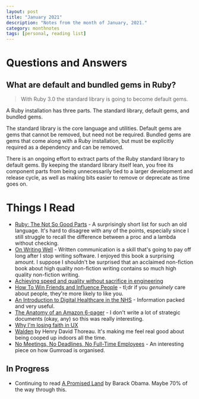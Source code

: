 ```yaml
---
layout: post
title: "January 2021"
description: "Notes from the month of January, 2021."
category: monthnotes
tags: [personal, reading list]
---
```


# Questions and Answers

## What are default and bundled gems in Ruby?
> With Ruby 3.0 the standard library is going to become default gems.

A Ruby installation has three parts. The standard library, default gems, and bundled gems.

The standard library is the core language and utilities. Default gems are gems that cannot be removed, but need not be required. Bundled gems are gems that come along with a Ruby installation, but must be explicitly required as a dependency and can be removed.

There is an ongoing effort to extract parts of the Ruby standard library to default gems. By keeping the standard library itself lean, you free its component parts from being unnecessarily tied to a larger development and release cycle, as well as making bits easier to remove or deprecate as time goes on.

# Things I Read

* [Ruby: The Not So Good Parts](https://www.chrismytton.com/ruby-the-not-so-good-parts/) - A surprisingly short list for such an old language. It's hard to disagree with any of the points, especially since I still struggle to recall the difference between a proc and a lambda without checking.
* [On Writing Well](https://www.goodreads.com/book/show/53343.On_Writing_Well) - Written communication is a skill that's going to pay off long after I stop writing software. I enjoyed this book a surprising amount. I suppose I shouldn't be surprised that an acclaimed non-fiction book about high quality non-fiction writing contains so much high quality non-fiction writing.
* [Achieving speed and quality without sacrifice in engineering](https://leaddev.com/technical-direction-strategy/achieving-speed-and-quality-without-sacrifice-engineering?utm_source=twitter&utm_medium=social&utm_content=reuben-sutton&utm_campaign=con-launchydarkly)
* [How To Win Friends and Influence People](https://www.goodreads.com/book/show/4865.How_to_Win_Friends_and_Influence_People) - tl;dr if you _genuinely_ care about people, they're more likely to like you.
* [An Introduction to Digital Healthcare in the NHS](https://www.amazon.co.uk/dp/1527283909/) - Information packed and very useful.
* [The Anatomy of an Amazon 6-pager](https://writingcooperative.com/the-anatomy-of-an-amazon-6-pager-fc79f31a41c9) - I don't write a lot of strategic documents (okay, any) so this was really interesting.
* [Why I'm losing faith in UX](https://creativegood.com/blog/21/losing-faith-in-ux.html)
* [Walden](https://www.goodreads.com/book/show/16902.Walden) by Henry David Thoreau. It's making me feel real good about being cooped up indoors all the time.
* [No Meetings, No Deadlines, No Full-Time Employees](https://sahillavingia.com/work) - An interesting piece on how Gumroad is organised.

## In Progress

* Continuing to read [A Promised Land](https://www.goodreads.com/book/show/55361205-a-promised-land) by Barack Obama. Maybe 70% of the way through this.
